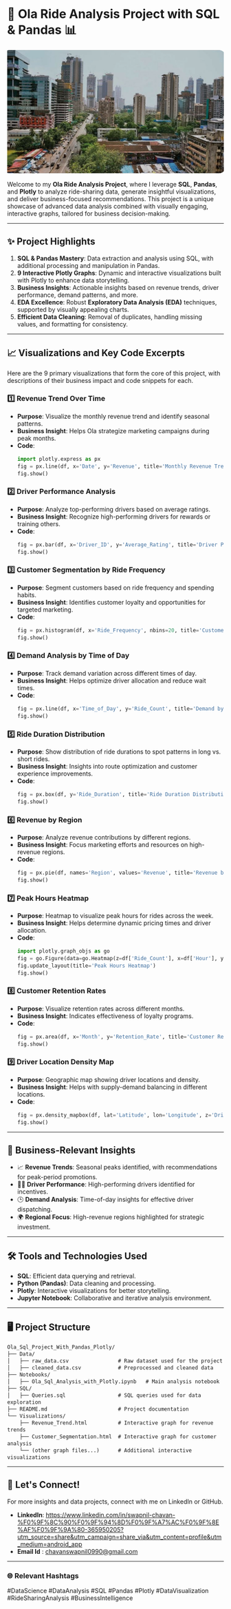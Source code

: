 # 🚕 Ola Ride Analysis Project with SQL & Pandas 📊  
![Project Pipeline](https://github.com/tushar384/Mumbai_Properties_With_Solving_Real_Business_Problem/blob/main/Mubai%20Propertie%20Img.jpg?raw=true)

Welcome to my **Ola Ride Analysis Project**, where I leverage **SQL**, **Pandas**, and **Plotly** to analyze ride-sharing data, generate insightful visualizations, and deliver business-focused recommendations. This project is a unique showcase of advanced data analysis combined with visually engaging, interactive graphs, tailored for business decision-making.  

---

## ✨ Project Highlights
1. **SQL & Pandas Mastery**: Data extraction and analysis using SQL, with additional processing and manipulation in Pandas.
2. **9 Interactive Plotly Graphs**: Dynamic and interactive visualizations built with Plotly to enhance data storytelling.
3. **Business Insights**: Actionable insights based on revenue trends, driver performance, demand patterns, and more.
4. **EDA Excellence**: Robust **Exploratory Data Analysis (EDA)** techniques, supported by visually appealing charts.
5. **Efficient Data Cleaning**: Removal of duplicates, handling missing values, and formatting for consistency.

---

## 📈 Visualizations and Key Code Excerpts  
Here are the 9 primary visualizations that form the core of this project, with descriptions of their business impact and code snippets for each.  

### 1️⃣ Revenue Trend Over Time  
- **Purpose**: Visualize the monthly revenue trend and identify seasonal patterns.
- **Business Insight**: Helps Ola strategize marketing campaigns during peak months.
- **Code**:
    ```python
    import plotly.express as px
    fig = px.line(df, x='Date', y='Revenue', title='Monthly Revenue Trend')
    fig.show()
    ```

### 2️⃣ Driver Performance Analysis  
- **Purpose**: Analyze top-performing drivers based on average ratings.
- **Business Insight**: Recognize high-performing drivers for rewards or training others.
- **Code**:
    ```python
    fig = px.bar(df, x='Driver_ID', y='Average_Rating', title='Driver Performance')
    fig.show()
    ```

### 3️⃣ Customer Segmentation by Ride Frequency  
- **Purpose**: Segment customers based on ride frequency and spending habits.
- **Business Insight**: Identifies customer loyalty and opportunities for targeted marketing.
- **Code**:
    ```python
    fig = px.histogram(df, x='Ride_Frequency', nbins=20, title='Customer Segmentation by Frequency')
    fig.show()
    ```

### 4️⃣ Demand Analysis by Time of Day  
- **Purpose**: Track demand variation across different times of day.
- **Business Insight**: Helps optimize driver allocation and reduce wait times.
- **Code**:
    ```python
    fig = px.line(df, x='Time_of_Day', y='Ride_Count', title='Demand by Time of Day')
    fig.show()
    ```

### 5️⃣ Ride Duration Distribution  
- **Purpose**: Show distribution of ride durations to spot patterns in long vs. short rides.
- **Business Insight**: Insights into route optimization and customer experience improvements.
- **Code**:
    ```python
    fig = px.box(df, y='Ride_Duration', title='Ride Duration Distribution')
    fig.show()
    ```

### 6️⃣ Revenue by Region  
- **Purpose**: Analyze revenue contributions by different regions.
- **Business Insight**: Focus marketing efforts and resources on high-revenue regions.
- **Code**:
    ```python
    fig = px.pie(df, names='Region', values='Revenue', title='Revenue by Region')
    fig.show()
    ```

### 7️⃣ Peak Hours Heatmap  
- **Purpose**: Heatmap to visualize peak hours for rides across the week.
- **Business Insight**: Helps determine dynamic pricing times and driver allocation.
- **Code**:
    ```python
    import plotly.graph_objs as go
    fig = go.Figure(data=go.Heatmap(z=df['Ride_Count'], x=df['Hour'], y=df['Day_of_Week'], colorscale='Viridis'))
    fig.update_layout(title='Peak Hours Heatmap')
    fig.show()
    ```

### 8️⃣ Customer Retention Rates  
- **Purpose**: Visualize retention rates across different months.
- **Business Insight**: Indicates effectiveness of loyalty programs.
- **Code**:
    ```python
    fig = px.area(df, x='Month', y='Retention_Rate', title='Customer Retention Rate Over Time')
    fig.show()
    ```

### 9️⃣ Driver Location Density Map  
- **Purpose**: Geographic map showing driver locations and density.
- **Business Insight**: Helps with supply-demand balancing in different locations.
- **Code**:
    ```python
    fig = px.density_mapbox(df, lat='Latitude', lon='Longitude', z='Driver_Count', radius=10, mapbox_style="stamen-terrain")
    fig.show()
    ```

---

## 🚀 Business-Relevant Insights  
- 📈 **Revenue Trends**: Seasonal peaks identified, with recommendations for peak-period promotions.
- 👨‍💼 **Driver Performance**: High-performing drivers identified for incentives.
- 🕒 **Demand Analysis**: Time-of-day insights for effective driver dispatching.
- 🌍 **Regional Focus**: High-revenue regions highlighted for strategic investment.

---

## 🛠️ Tools and Technologies Used  
- **SQL**: Efficient data querying and retrieval.
- **Python (Pandas)**: Data cleaning and processing.
- **Plotly**: Interactive visualizations for better storytelling.
- **Jupyter Notebook**: Collaborative and iterative analysis environment.

---

## 🖥️ Project Structure  
```plaintext
Ola_Sql_Project_With_Pandas_Plotly/
├── Data/
│   ├── raw_data.csv                # Raw dataset used for the project
│   ├── cleaned_data.csv            # Preprocessed and cleaned data
├── Notebooks/
│   ├── Ola_Sql_Analysis_with_Plotly.ipynb   # Main analysis notebook
├── SQL/
│   ├── Queries.sql                 # SQL queries used for data exploration
├── README.md                       # Project documentation
└── Visualizations/
    ├── Revenue_Trend.html          # Interactive graph for revenue trends
    ├── Customer_Segmentation.html  # Interactive graph for customer analysis
    └── (other graph files...)      # Additional interactive visualizations
```

---

## 🤝 Let's Connect!  
For more insights and data projects, connect with me on LinkedIn or GitHub.

- **LinkedIn**: [https://www.linkedin.com/in/swapnil-chavan-%F0%9F%8C%90%F0%9F%94%8D%F0%9F%A7%AC%F0%9F%8E%AF%F0%9F%9A%80-365950205?utm_source=share&utm_campaign=share_via&utm_content=profile&utm_medium=android_app
 ](#)
- **Email Id** : chavanswapnil0990@gmail.com

---

### 🌐 Relevant Hashtags  
#DataScience #DataAnalysis #SQL #Pandas #Plotly #DataVisualization #RideSharingAnalysis #BusinessIntelligence  

